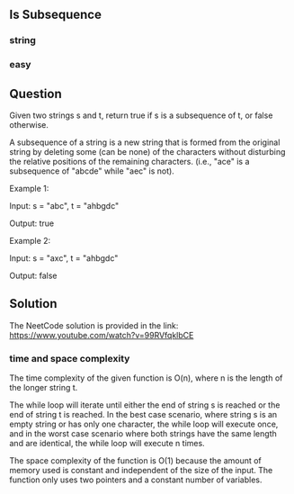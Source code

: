 ## Is Subsequence
### string
### easy
## Question
Given two strings s and t, return true if s is a subsequence of t, or false otherwise.

A subsequence of a string is a new string that is formed from the original string by deleting some (can be none) of the characters without disturbing the relative positions of the remaining characters. (i.e., "ace" is a subsequence of "abcde" while "aec" is not).

Example 1:

Input: s = "abc", t = "ahbgdc"

Output: true

Example 2: 

Input: s = "axc", t = "ahbgdc"

Output: false

## Solution
The NeetCode solution is provided in the link: https://www.youtube.com/watch?v=99RVfqklbCE

### time and space complexity
The time complexity of the given function is O(n), where n is the length of the longer string t.

The while loop will iterate until either the end of string s is reached or the end of string t is reached. In the best case scenario, where string s is an empty string or has only one character, the while loop will execute once, and in the worst case scenario where both strings have the same length and are identical, the while loop will execute n times.

The space complexity of the function is O(1) because the amount of memory used is constant and independent of the size of the input. The function only uses two pointers and a constant number of variables.
